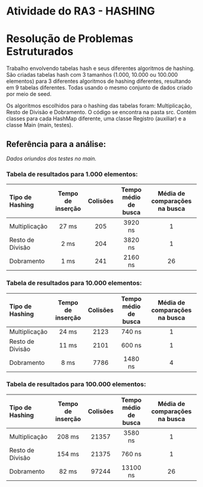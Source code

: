 # Atividade do RA3 - HASHING
# Resolução de Problemas Estruturados
Trabalho envolvendo tabelas hash e seus diferentes algoritmos de hashing.
São criadas tabelas hash com 3 tamanhos (1.000, 10.000 ou 100.000 elementos) para 3 diferentes algoritmos de hashing diferentes, resultando em 9 tabelas diferentes. Todas usando o mesmo conjunto de dados criado por meio de seed.

Os algoritmos escolhidos para o hashing das tabelas foram: Multiplicação, Resto de Divisão e Dobramento.
O código se encontra na pasta src. Contém classes para cada HashMap diferente, uma classe Registro (auxiliar) e a classe Main (main, testes).

## Referência para a análise:
_Dados oriundos dos testes no main._

### Tabela de resultados para 1.000 elementos:

Tipo de Hashing | Tempo de inserção | Colisões | Tempo médio de busca | Média de comparações na busca
:--- | :---: | :---: | :---: | :---: 
Multiplicação | 27 ms | 205 | 3920 ns | 1
Resto de Divisão | 2 ms | 204 | 3820 ns | 1
Dobramento | 1 ms | 241 | 2160 ns | 26

### Tabela de resultados para 10.000 elementos:

Tipo de Hashing | Tempo de inserção | Colisões | Tempo médio de busca | Média de comparações na busca
:--- | :---: | :---: | :---: | :---:
Multiplicação | 24 ms | 2123 | 740 ns | 1  
Resto de Divisão | 11 ms | 2101 | 600 ns | 1  
Dobramento | 8 ms | 7786 | 1480 ns | 4  

### Tabela de resultados para 100.000 elementos:

Tipo de Hashing | Tempo de inserção | Colisões | Tempo médio de busca | Média de comparações na busca
:--- | :---: | :---: | :---: | :---: 
Multiplicação | 208 ms | 21357 | 3580 ns | 1
Resto de Divisão | 154 ms | 21375 | 760 ns | 1
Dobramento | 82 ms | 97244 | 13100 ns | 26
